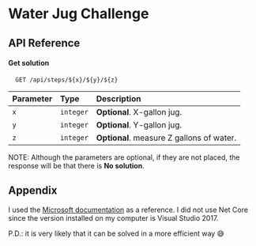 
# Water Jug Challenge



## API Reference

#### Get solution

```http
  GET /api/steps/${x}/${y}/${z}
```

| Parameter | Type     | Description                       |
| :-------- | :------- | :-------------------------------- |
| `x`      | `integer` | **Optional**. X-gallon jug. |
| `y`      | `integer` | **Optional**. Y-gallon jug. |
| `z`      | `integer` | **Optional**. measure Z gallons of water. |

NOTE: Although the parameters are optional, if they are not placed, the response will be that there is **No solution**.


## Appendix

I used the [Microsoft documentation](https://docs.microsoft.com/es-mx/aspnet/web-api/overview/getting-started-with-aspnet-web-api/tutorial-your-first-web-api) as a reference. I did not use Net Core since the version installed on my computer is Visual Studio 2017.

P.D.: it is very likely that it can be solved in a more efficient way 😅
